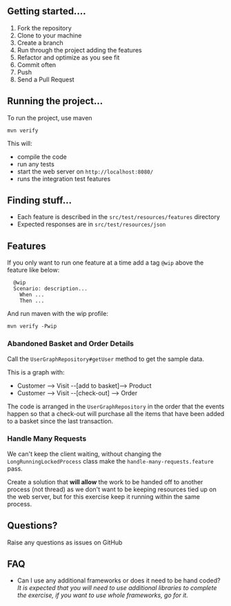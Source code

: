 ## Getting started....

1. Fork the repository
1. Clone to your machine
1. Create a branch
1. Run through the project adding the features
1. Refactor and optimize as you see fit
1. Commit often
1. Push
1. Send a Pull Request


## Running the project...

To run the project, use maven

```
mvn verify
```

This will:
* compile the code
* run any tests
* start the web server on `http://localhost:8080/`
* runs the integration test features

## Finding stuff...

* Each feature is described in the `src/test/resources/features` directory
* Expected responses are in `src/test/resources/json`


## Features

If you only want to run one feature at a time add a tag `@wip` above the feature like below:
```
  @wip
  Scenario: description...
    When ...
    Then ...
```

And run maven with the wip profile:
```
mvn verify -Pwip
```

### Abandoned Basket and Order Details

Call the `UserGraphRepository#getUser` method to get the sample data.

This is a graph with:
* Customer --> Visit --[add to basket]--> Product
* Customer --> Visit --[check-out] --> Order

The code is arranged in the `UserGraphRepository` in the order that the events happen so that
a check-out will purchase all the items that have been added to a basket since the last transaction.


### Handle Many Requests

We can't keep the client waiting, without changing the `LongRunningLockedProcess` class
make the `handle-many-requests.feature` pass.

Create a solution that **will allow** the work to be handed off to another process (not thread)
as we don't want to be keeping resources tied up on the web server, but for this exercise keep it
running within the same process.

## Questions?

Raise any questions as issues on GitHub

## FAQ

* Can I use any additional frameworks or does it need to be hand coded? _It is expected that you will need to use
additional libraries to complete the exercise, if you want to use whole frameworks, go for it._






